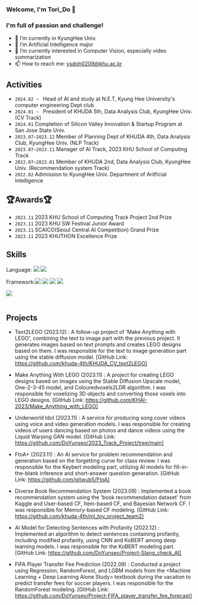 

### Welcome, I'm Tori_Do 👋
###  I'm full of passion and challenge!
- 🔭 I’m currently in KyungHee Univ.
- 🌱 I’m Artificial Intelligence major
- 🤔 I’m currently interested in Computer Vision, especially video summarization
- 📫 How to reach me: ysdoh0209@khu.ac.kr


## Activities
-  `2024.02 ~ ` Head of AI and study at N.E.T, Kyung Hee University's computer engineering Dept club
-  `2024.01 ~ ` President of KHUDA 5th, Data Analysis Club, KyungHee Univ. (CV Track)
-  `2024.01` Completion of Silicon Valley Innovation & Startup Program at San Jose State Univ.
-  `2023.07~2023.12` Member of Planning Dept of KHUDA 4th, Data Analysis Club, KyungHee Univ. (NLP Track)
-  `2023.07~2023.11` Manager of AI Track, 2023 KHU School of Computing Track
-  `2022.07~2023.01` Member of KHUDA 2nd, Data Analysis Club, KyungHee Univ. (Recommendation system Track)
-  `2022.02` Adimission to KyungHee Univ. Department of Aritficial Intelligence
  

## 🏆Awards🏆
- `2023.11` 2023 KHU School of Computing Track Project 2nd Prize
- `2023.11` 2023 KHU SW Festival Junior Award
- `2023.11` SCAICO(Seoul Central AI Competition) Grand Prize
- `2023.11` 2023 KHUTHON Excellence Prize
  

## Skills


Language: <img src="https://img.shields.io/badge/Python-3776AB?style=for-the-badge&logo=Python&logoColor=white"> <img src="https://img.shields.io/badge/C++-00599C?style=for-the-badge&logo=C++&logoColor=white"> 

Framework:<img src="https://img.shields.io/badge/TensorFlow-FF6F00?style=for-the-badge&logo=TensorFlow&logoColor=white"> <img src="https://img.shields.io/badge/Keras-D00000?style=for-the-badge&logo=Keras&logoColor=white"> <img src="https://img.shields.io/badge/HTML5-E34F26?style=for-the-badge&logo=HTML5&logoColor=white"> <img src="https://img.shields.io/badge/CSS3-1572B6?style=for-the-badge&logo=CSS3&logoColor=white"> 

<img src="https://github-readme-stats.vercel.app/api/top-langs/?username=DoYunseo&layout=compact"><br><br>

## Projects

- Text2LEGO (2023.12)
: A follow-up project of 'Make Anything with LEGO', combining the text to image part with the previous project. It generates images based on text prompts and creates LEGO designs based on them. I was responsible for the text to image generation part using the stable diffusion model.
[GitHub Link: https://github.com/khuda-4th/KHUDA_CV_text2LEGO]

- Make Anything With LEGO (2023.11)
: A project for creating LEGO designs based on images using the Stable Diffusion Upscale model, One-2-3-45 model, and Colouredvoxels2LDR algorithm. I was responsible for voxelizing 3D objects and converting those voxels into LEGO designs.
[GitHub Link: https://github.com/KHAI-2023/Make_Anything_with_LEGO]

- Underworld Idol (2023.11)
: A service for producing song cover videos using voice and video generation models. I was responsible for creating videos of users dancing based on photos and dance videos using the Liquid Warping GAN model.
[GitHub Link: https://github.com/DoYunseo/2023_Track_Project/tree/main]

- FtoA+ (2023.11)
: An AI service for problem recommendation and generation based on the forgetting curve for class review. I was responsible for the Keybert modeling part, utilizing AI models for fill-in-the-blank inference and short-answer question generation.
[GitHub Link: https://github.com/gitwub5/FtoA]

- Diverse Book Recommendation System (2023.09)
: Implemented a book recommendation system using the 'book recommendation dataset' from Kaggle and User-based CF, Item-based CF, and Bayesian Network CF. I was responsible for Memory-based CF modeling.
[GitHub Link: https://github.com/khuda-4th/ml_toy_project_team2]

- AI Model for Detecting Sentences with Profanity (2022.12)
: Implemented an algorithm to detect sentences containing profanity, including modified profanity, using CNN and KoBERT among deep learning models. I was responsible for the KoBERT modeling part.
[GitHub Link: https://github.com/DoYunseo/Project-Slang_check_AI]

- FIFA Player Transfer Fee Prediction (2022.09)
: Conducted a project using Regression, RandomForest, and LGBM models from the <Machine Learning + Deep Learning Alone Study> textbook during the vacation to predict transfer fees for soccer players. I was responsible for the RandomForest modeling.
[GitHub Link: https://github.com/DoYunseo/Project-FIFA_player_transfer_fee_forecast]



<!--
**DoYunseo/DoYunseo** is a ✨ _special_ ✨ repository because its `README.md` (this file) appears on your GitHub profile.

Here are some ideas to get you started:

- 🔭 I’m currently working on ...
- 🌱 I’m currently learning ...
- 👯 I’m looking to collaborate on ...
- 🤔 I’m looking for help with ...
- 💬 Ask me about ...
- 📫 How to reach me: ...
- 😄 Pronouns: ...
- ⚡ Fun fact: ...
-->
